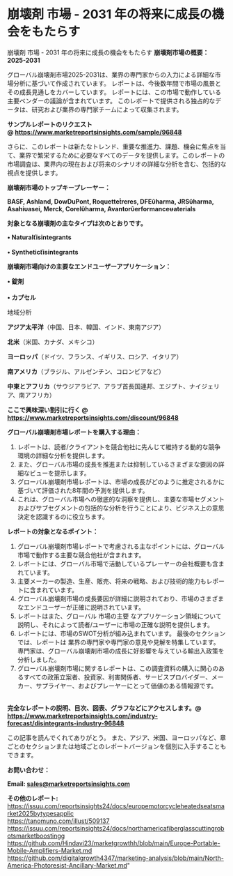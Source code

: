 # 崩壊剤 市場 - 2031 年の将来に成長の機会をもたらす
崩壊剤 市場 - 2031 年の将来に成長の機会をもたらす
<strong><b>崩壊剤市場の概要：2025-2031</b></strong>

グローバル崩壊剤市場2025-2031は、業界の専門家からの入力による詳細な市場分析に基づいて作成されています。 レポートは、今後数年間で市場の風景とその成長見通しをカバーしています。 レポートには、この市場で動作している主要ベンダーの議論が含まれています。 このレポートで提供される独占的なデータは、研究および業界の専門家チームによって収集されます。

<strong>サンプルレポートのリクエスト @ <a href=https://www.marketreportsinsights.com/sample/96848>https://www.marketreportsinsights.com/sample/96848</a></strong>

さらに、このレポートは新たなトレンド、重要な推進力、課題、機会に焦点を当て、業界で繁栄するために必要なすべてのデータを提供します。このレポートの市場調査は、業界内の現在および将来のシナリオの詳細な分析を含む、包括的な視点を提供します。

<strong>崩壊剤市場のトップキープレーヤー：</strong>

<strong>BASF, Ashland, DowDuPont, Roquettereres, DFEharma, JRSharma, Asahiasei, Merck, Corelharma, Avantorerformanceaterials</strong>

<strong><b>対象となる崩壊剤の主なタイプは次のとおりです。</b></strong>

<strong>• Naturalisintegrants<br><br>• Syntheticisintegrants</strong>

<strong><b>崩壊剤市場向けの主要なエンドユーザーアプリケーション：</b></strong>

<strong>• 錠剤<br><br>• カプセル</strong>

 地域分析

<strong><b>アジア太平洋</b></strong>（中国、日本、韓国、インド、東南アジア）

<strong><b>北米</b></strong>（米国、カナダ、メキシコ）

<strong><b>ヨーロッパ</b></strong>（ドイツ、フランス、イギリス、ロシア、イタリア）

<strong><b>南アメリカ</b></strong>（ブラジル、アルゼンチン、コロンビアなど）

<strong><b>中東とアフリカ</b></strong>（サウジアラビア、アラブ首長国連邦、エジプト、ナイジェリア、南アフリカ）

<strong>ここで興味深い割引に行く @ <a href=https://www.marketreportsinsights.com/discount/96848>https://www.marketreportsinsights.com/discount/96848</a></strong>

<strong><b>グローバル崩壊剤市場レポートを購入する理由：</b></strong>
<ol>
  <li>レポートは、読者/クライアントを競合他社に先んじて維持する動的な競争環境の詳細な分析を提供します。</li>
  <li>また、グローバル市場の成長を推進または抑制しているさまざまな要因の詳細なビューを提示します。</li>
  <li>グローバル崩壊剤市場レポートは、市場の成長がどのように推定されるかに基づいて評価された8年間の予測を提供します。</li>
  <li>これは、グローバル市場への徹底的な洞察を提供し、主要な市場セグメントおよびサブセグメントの包括的な分析を行うことにより、ビジネス上の意思決定を認識するのに役立ちます。</li>
</ol>
<strong><b>レポートの対象となるポイント：</b></strong>
<ol>
  <li>グローバル崩壊剤市場レポートで考慮される主なポイントには、グローバル市場で動作する主要な競合他社が含まれます。</li>
  <li>レポートには、グローバル市場で活動しているプレーヤーの会社概要も含まれています。</li>
  <li>主要メーカーの製造、生産、販売、将来の戦略、および技術的能力もレポートに含まれています。</li>
  <li>グローバル崩壊剤市場の成長要因が詳細に説明されており、市場のさまざまなエンドユーザーが正確に説明されています。</li>
  <li>レポートはまた、グローバル 市場の主要 なアプリケーション領域について説明し、それによって読者/ユーザーに市場の正確な説明を提供します。</li>
  <li>レポートには、市場のSWOT分析が組み込まれています。 最後のセクションでは、レポートは 業界の専門家や専門家の意見や見解を特集しています。 専門家は、グローバル崩壊剤市場の成長に好影響を与えている輸出入政策を分析しました。</li>
  <li>グローバル崩壊剤市場に関するレポートは、この調査資料の購入に関心のあるすべての政策立案者、投資家、利害関係者、サービスプロバイダー、メーカー、サプライヤー、およびプレーヤーにとって価値のある情報源です。</li>
</ol><br>
<strong>完全なレポートの説明、目次、図表、グラフなどにアクセスします。@ <a href=https://www.marketreportsinsights.com/industry-forecast/disintegrants-industry-96848>https://www.marketreportsinsights.com/industry-forecast/disintegrants-industry-96848</a></strong>

この記事を読んでくれてありがとう。 また、アジア、米国、ヨーロッパなど、章ごとのセクションまたは地域ごとのレポートバージョンを個別に入手することもできます。

<strong><b>お問い合わせ：</b></strong>

<strong>Email: </strong><a href=mailto:sales@marketreportsinsights.com><strong>sales@marketreportsinsights.com</strong></a>

<strong>その他のレポート:</strong>
<br>
<a href=https://issuu.com/reportsinsights24/docs/europemotorcycleheatedseatsmarket2025bytypesapplic>https://issuu.com/reportsinsights24/docs/europemotorcycleheatedseatsmarket2025bytypesapplic</a>
<br>
<a href=https://tanomuno.com/illust/509137>https://tanomuno.com/illust/509137</a>
<br>
<a href=https://issuu.com/reportsinsights24/docs/northamericafiberglasscuttingrobotsmarketboostingg>https://issuu.com/reportsinsights24/docs/northamericafiberglasscuttingrobotsmarketboostingg</a>
<br>
<a href=https://github.com/Hindavi23/marketgrowthh/blob/main/Europe-Portable-Mobile-Amplifiers-Market.md>https://github.com/Hindavi23/marketgrowthh/blob/main/Europe-Portable-Mobile-Amplifiers-Market.md</a>
<br>
<a href=https://github.com/digitalgrowth4347/marketing-analysis/blob/main/North-America-Photoresist-Ancillary-Market.md>https://github.com/digitalgrowth4347/marketing-analysis/blob/main/North-America-Photoresist-Ancillary-Market.md</a>"
